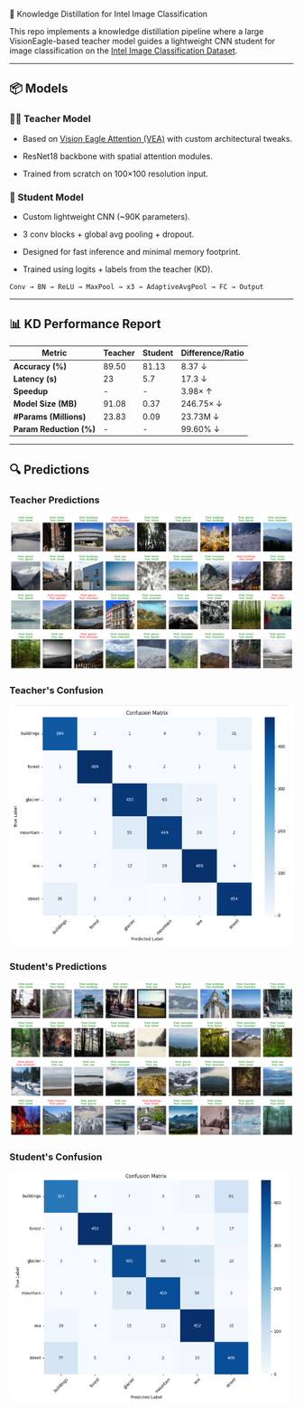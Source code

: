 🧠 Knowledge Distillation for Intel Image Classification

This repo implements a knowledge distillation pipeline where a large VisionEagle-based teacher model guides a lightweight CNN student for image classification on the [Intel Image Classification Dataset](https://www.kaggle.com/datasets/puneet6060/intel-image-classification).

---

## 📦 Models

### 🧑‍🏫 Teacher Model

- Based on [Vision Eagle Attention (VEA)](https://arxiv.org/abs/2411.10564) with custom architectural tweaks.

- ResNet18 backbone with spatial attention modules.

- Trained from scratch on 100×100 resolution input.

### 👶 Student Model

- Custom lightweight CNN (~90K parameters).

- 3 conv blocks + global avg pooling + dropout.

- Designed for fast inference and minimal memory footprint.

- Trained using logits + labels from the teacher (KD).

```text
Conv → BN → ReLU → MaxPool → x3 → AdaptiveAvgPool → FC → Output
```

---

## 📊 KD Performance Report

| Metric                  | Teacher  | Student | Difference/Ratio |
| ----------------------- | -------- | ------- | ---------------- |
| **Accuracy (%)**        | 89.50    | 81.13   | 8.37 ↓           |
| **Latency (s)**         | 23       | 5.7     | 17.3 ↓           |
| **Speedup**             | -        | -       | 3.98× ↑          |
| **Model Size (MB)**     | 91.08    | 0.37    | 246.75× ↓        |
| **#Params (Millions)**  | 23.83    | 0.09    | 23.73M ↓         |
| **Param Reduction (%)** | -        | -       | 99.60% ↓         |

---

## 🔍 Predictions

### Teacher Predictions

![Alt text](snapshots/teacher_predictions.png)


### Teacher's Confusion 
![Alt text](snapshots/confusion_teacher.png)
### 

### Student's Predictions 
![Alt text](snapshots/student_predictions.png)

### Student's Confusion
![Alt text](snapshots/confusion_student.png)


